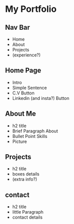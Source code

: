 
# My Portfolio

## Nav Bar
- Home
- About
- Projects
- (experience?)

## Home Page
- Intro
- Simple Sentence
- C.V Button
- Linkedin (and insta?) Button

## About Me
- h2 title
- Brief Paragraph About
- Bullet Point Skills
- Picture

## Projects
- h2 title
- boxes details 
- (extra info?)

## contact
- h2 title
- little Paragraph
- contact details






